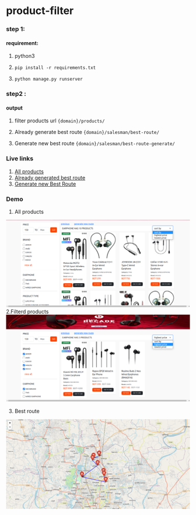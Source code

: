 # product-filter
### step 1:
#### requirement:
1. python3
2.     pip install -r requirements.txt
3.     python manage.py runserver

### step2 :
#### output 
1. filter products url
`{domain}/products/`

1. Already generate best route
`{domain}/salesman/best-route/`

2. Generate new best route 
`{domain}/salesman/best-route-generate/`

### Live links
1. <a href="https://mehedihasan.pythonanywhere.com/" style="text-decoration:underline">All products</a> 
2. <a href="https://mehedihasan.pythonanywhere.com/salesman/best-route/" style="text-decoration:underline">Already generated best route</a>
2. <a href="http://mehedihasan.pythonanywhere.com/salesman/best-route-generate/ " style="text-decoration:underline">Generate new Best Route</a>

### Demo 
1. All products
<img src="demo/all_product.png" >
2.Filterd products

<img src="demo/filtered.png" >

3. Best route 
<img src="demo/best_route.png" >
